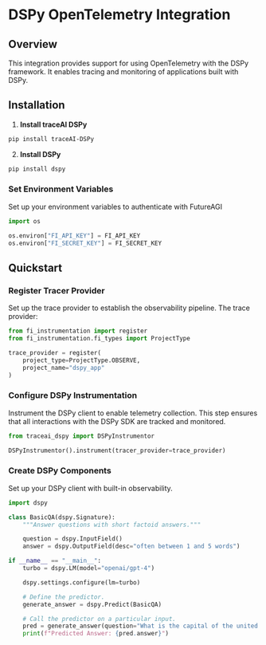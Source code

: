 # DSPy OpenTelemetry Integration

## Overview
This integration provides support for using OpenTelemetry with the DSPy framework. It enables tracing and monitoring of applications built with DSPy.

## Installation

1. **Install traceAI DSPy**

```bash
pip install traceAI-DSPy
```

2. **Install DSPy**
```bash
pip install dspy
```


### Set Environment Variables
Set up your environment variables to authenticate with FutureAGI

```python
import os

os.environ["FI_API_KEY"] = FI_API_KEY
os.environ["FI_SECRET_KEY"] = FI_SECRET_KEY
```

## Quickstart

### Register Tracer Provider
Set up the trace provider to establish the observability pipeline. The trace provider:

```python
from fi_instrumentation import register
from fi_instrumentation.fi_types import ProjectType

trace_provider = register(
    project_type=ProjectType.OBSERVE,
    project_name="dspy_app"
)
```

### Configure DSPy Instrumentation
Instrument the DSPy client to enable telemetry collection. This step ensures that all interactions with the DSPy SDK are tracked and monitored.

```python
from traceai_dspy import DSPyInstrumentor

DSPyInstrumentor().instrument(tracer_provider=trace_provider)
```

### Create DSPy Components
Set up your DSPy client with built-in observability.

```python
import dspy

class BasicQA(dspy.Signature):
    """Answer questions with short factoid answers."""

    question = dspy.InputField()
    answer = dspy.OutputField(desc="often between 1 and 5 words")

if __name__ == "__main__":
    turbo = dspy.LM(model="openai/gpt-4")

    dspy.settings.configure(lm=turbo)

    # Define the predictor.
    generate_answer = dspy.Predict(BasicQA)

    # Call the predictor on a particular input.
    pred = generate_answer(question="What is the capital of the united states?")
    print(f"Predicted Answer: {pred.answer}")
```

